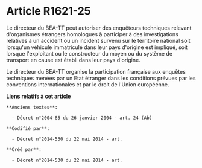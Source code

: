 # Article R1621-25

Le directeur du BEA-TT peut autoriser des enquêteurs techniques relevant d'organismes étrangers homologues à participer à des
investigations relatives à un accident ou un incident survenu sur le territoire national soit lorsqu'un véhicule immatriculé
dans leur pays d'origine est impliqué, soit lorsque l'exploitant ou le constructeur du moyen ou du système de transport en
cause est établi dans leur pays d'origine.

Le directeur du BEA-TT organise la participation française aux enquêtes techniques menées par un Etat étranger dans les
conditions prévues par les conventions internationales et par le droit de l'Union européenne.

**Liens relatifs à cet article**

	**Anciens textes**:

	  - Décret n°2004-85 du 26 janvier 2004 - art. 24 (Ab)

	**Codifié par**:

	  - Décret n°2014-530 du 22 mai 2014 - art.

	**Créé par**:

	  - Décret n°2014-530 du 22 mai 2014 - art.
